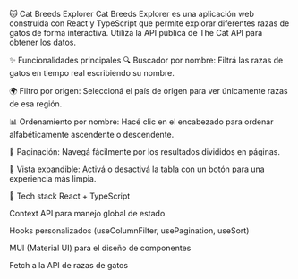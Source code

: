🐱 Cat Breeds Explorer
Cat Breeds Explorer es una aplicación web construida con React y TypeScript que permite explorar diferentes razas de gatos de forma interactiva. Utiliza la API pública de The Cat API para obtener los datos.

✨ Funcionalidades principales
🔍 Buscador por nombre: Filtrá las razas de gatos en tiempo real escribiendo su nombre.

🌍 Filtro por origen: Seleccioná el país de origen para ver únicamente razas de esa región.

📊 Ordenamiento por nombre: Hacé clic en el encabezado para ordenar alfabéticamente ascendente o descendente.

📑 Paginación: Navegá fácilmente por los resultados divididos en páginas.

📌 Vista expandible: Activá o desactivá la tabla con un botón para una experiencia más limpia.

🧱 Tech stack
React + TypeScript

Context API para manejo global de estado

Hooks personalizados (useColumnFilter, usePagination, useSort)

MUI (Material UI) para el diseño de componentes

Fetch a la API de razas de gatos
